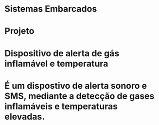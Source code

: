 # Sistemas Embarcados

# Projeto

# Dispositivo de alerta de gás inflamável e temperatura

# É um dispostivo de alerta sonoro e SMS, mediante a detecção de gases inflamáveis e temperaturas elevadas.
